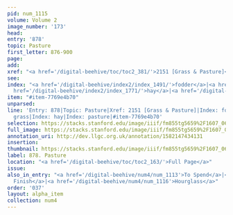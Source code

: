 ```yaml
---
pid: num_1115
volume: Volume 2
image_number: '173'
head: 
entry: '878'
topic: Pasture
first_letter: 876-900
page: 
add: 
xref: "<a href='/digital-beehive/toc/toc2_381/'>2151 [Grass & Pasture]</a>"
see: 
index: "<a href='/digital-beehive/index2/index_1491/'>fodder</a>|<a href='/digital-beehive/index2/index_1694/'>grass</a>|<a
  href='/digital-beehive/index2/index_1771/'>hay</a>|<a href='/digital-beehive/index4/index_2913/'>pasture</a>"
item: "#item-7769e4b70"
unparsed: 
line: 'Entry: 878|Topic: Pasture|Xref: 2151 [Grass & Pasture]|Index: fodder|Index:
  grass|Index: hay|Index: pasture|#item-7769e4b70'
selection: https://stacks.stanford.edu/image/iiif/fm855tg5659%2F1607_0640/425,1750,2796,318/full/0/default.jpg
full_image: https://stacks.stanford.edu/image/iiif/fm855tg5659%2F1607_0640/full/full/0/default.jpg
annotation_uri: http://dev.llgc.org.uk/annotation/1582147434131
insertion: 
thumbnail: https://stacks.stanford.edu/image/iiif/fm855tg5659%2F1607_0640/425,1750,600,180/250,/0/default.jpg
label: 878. Pasture
location: "<a href='/digital-beehive/toc/toc2_163/'>Full Page</a>"
issue: 
also_in_entry: "<a href='/digital-beehive/num4/num_1113'>To Spend</a>|<a href='/digital-beehive/num4/num_1114'>To
  Finish</a>|<a href='/digital-beehive/num4/num_1116'>Hourglass</a>"
order: '037'
layout: alpha_item
collection: num4
---
```

